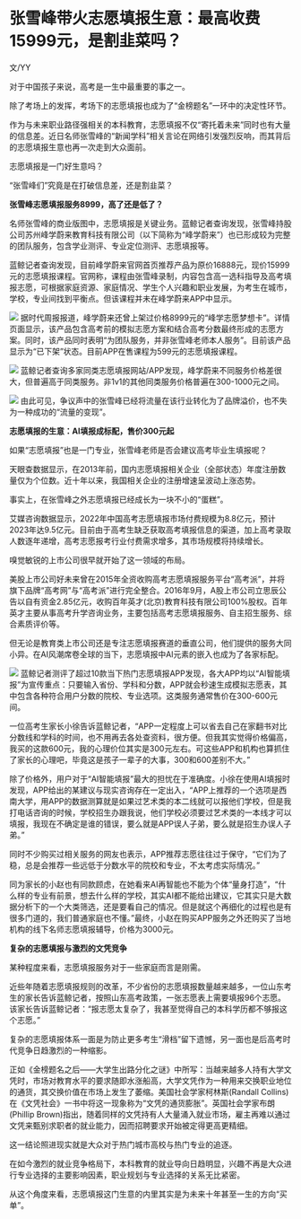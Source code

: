 

# 张雪峰带火志愿填报生意：最高收费15999元，是割韭菜吗？

文/YY

对于中国孩子来说，高考是一生中最重要的事之一。

除了考场上的发挥，考场下的志愿填报也成为了“金榜题名”一环中的决定性环节。

作为与未来职业路径强相关的本科教育，志愿填报不仅“寄托着未来”同时也有大量的信息差。近日名师张雪峰的“新闻学科”相关言论在网络引发强烈反响，而其背后的志愿填报生意也再一次走到大众面前。

志愿填报是一门好生意吗？

“张雪峰们”究竟是在打破信息差，还是割韭菜？

**张雪峰志愿填报服务8999，高了还是低了？**

名师张雪峰的商业版图中，志愿填报是关键业务。蓝鲸记者查询发现，张雪峰持股公司苏州峰学蔚来教育科技有限公司（以下简称为“峰学蔚来”）也已形成较为完整的团队服务，包含学业测评、专业定位测评、志愿填报等。

蓝鲸记者查询发现，目前峰学蔚来官网首页推荐产品为原价16888元，现价15999元的志愿填报课程。官网称，课程由张雪峰录制，内容包含高一选科指导及高考填报志愿，可根据家庭资源、家庭情况、学生个人兴趣和职业发展，为考生在城市，
学校，专业间找到平衡点。但该课程并未在峰学蔚来APP中显示。

![](https://inews.gtimg.com/news_bt/OqJyAbt0Xp7hgCHmONaRMs0XPqT4LXZczI3Jz1P6kDAp4AA/1000)
据时代周报报道，峰学蔚来还曾上架过价格8999元的“峰学志愿梦想卡”。详情页面显示，该产品包含高考前的模拟志愿方案和结合高考分数最终形成的志愿方案。同时，该产品同时表明“为团队服务，并非张雪峰老师本人服务”。目前该产品显示为“已下架”状态。目前APP在售课程为599元的志愿填报课程。

![](https://inews.gtimg.com/news_bt/OUXQatAAfFwRAVVLO7E2998gLiOSxFSPpSaXkbvBeDhc0AA/1000)
蓝鲸记者查询多家同类志愿填报网站/APP发现，峰学蔚来不同服务价格差很大，但普遍高于同类服务。非1v1的其他同类服务价格普遍在300-1000元之间。

![](https://inews.gtimg.com/news_bt/OijnYeOTrGKnI6PMMmySbBgljkRxkez-KEeJbrNcctHYoAA/1000)
由此可见，争议声中的张雪峰已经将流量在该行业转化为了品牌溢价，也不失为一种成功的“流量的变现”。

**志愿填报的生意：AI填报成标配，售价300元起**

如果“志愿填报”也是一门专业，张雪峰老师是否会建议高考毕业生填报呢？

天眼查数据显示，在2013年前，国内志愿填报相关企业（全部状态）年度注册数量仅为个位数。近十年以来，我国相关企业的注册增速呈波动上涨态势。

事实上，在张雪峰之外志愿填报已经成长为一块不小的“蛋糕”。

艾媒咨询数据显示，2022年中国高考志愿填报市场付费规模为8.8亿元，预计2023年达9.5亿元。目前由于高考生缺乏获取高考填报信息的渠道，加上高考录取人数逐年递增，高考志愿报考行业付费需求增多，其市场规模将持续增长。

嗅觉敏锐的上市公司很早就开始了这一领域的布局。

美股上市公司好未来曾在2015年全资收购高考志愿填报服务平台“高考派”，并将旗下品牌“高考网”与“高考派”进行完全整合。2016年9月，A股上市公司立思辰公告以自有资金2.85亿元，收购百年英才(北京)教育科技有限公司100%股权。百年英才主要从事高考升学咨询业务，主要包括高考志愿填报服务、自主招生服务、综合素质评价等。

但无论是教育类上市公司还是专注志愿填报赛道的垂直公司，他们提供的服务大同小异。在AI风潮席卷全球的当下，志愿填报中AI元素的嵌入也成为了各家标配。

![](https://inews.gtimg.com/news_bt/Oa44lWXTJTwJrLtj19S3QhIbKaj6rnp6tQx4S-dzpGou4AA/1000)
蓝鲸记者测评了超过10款当下热门志愿填报APP发现，各大APP均以“AI智能填报”为宣传重点：只要输入省份、学科和分数，APP就会秒速生成模拟志愿表，其中包含各种符合用户分数的院校、专业选项。这类服务通常售价在300-600元间。

一位高考生家长小徐告诉蓝鲸记者，“APP一定程度上可以省去自己在家翻书对比分数线和学科的时间，也不用再去各处查资料，很方便。但我其实觉得价格偏高，我买的这款600元，我的心理价位其实是300元左右。可这些APP和机构也算抓住了家长的心理吧，毕竟这是孩子一辈子的大事，300和600差别不大。”

除了价格外，用户对于“AI智能填报”最大的担忧在于准确度。小徐在使用AI填报时发现，APP给出的某建议与现实咨询存在一定出入，“APP上推荐的一个选项是西南大学，用APP的数据测算就是如果过艺术类的本二线就可以报他们学校，但是我打电话咨询的时候，学校招生办跟我说，他们学校必须要过艺术类的一本线才可以填报，我现在不确定是谁的错误，要么就是APP误人子弟，要么就是招生办误人子弟。”

同时不少购买过相关服务的网友也表示，APP推荐志愿往往过于保守，“它们为了稳，总是会推荐一些远低于分数水平的院校和专业，不太考虑实际情况。”

同为家长的小赵也有同款顾虑，在她看来AI再智能也不能为个体“量身打造”，“什么样的专业有前景，想去什么样的学校，其实AI都不能给出建议，它其实只是大数据分析下的一个大类筛选，还是要看自己的情况。但是就这个再细化的过程也是有很多门道的，我们普通家庭也不懂。”最终，小赵在购买APP服务之外还购买了当地机构的线下名师志愿填报辅导，价格为3000元。

**复杂的志愿填报与激烈的文凭竞争**

某种程度来看，志愿填报服务对于一些家庭而言是刚需。

近些年随着志愿填报规则的改革，不少省份的志愿填报数量越来越多，一位山东考生的家长告诉蓝鲸记者，按照山东高考政策，一张志愿表上需要填报96个志愿。该家长告诉蓝鲸记者：“报志愿太复杂了，我甚至觉得自己的本科学历都不够报这个志愿。”

复杂的志愿填报体系一面是为防止更多考生“滑档”留下遗憾，另一面也是后高考时代竞争日趋激烈的一种缩影。

正如《金榜题名之后——大学生出路分化之谜》中所写：当越来越多人持有大学文凭时，市场对教育水平的要求随即水涨船高，大学文凭作为一种用来交换职业地位的通货，其交换价值在市场上发生了萎缩。美国社会学家柯林斯(Randall
Collins)在《文凭社会》一书中将这一现象称为“文凭的通货膨胀”。英国社会学家布朗(Phillip
Brown)指出，随着同样的文凭持有人大量涌入就业市场，雇主再难以通过文凭来甄别求职者的就业能力，因而招聘要求开始被定得更高更精细。

这一结论照进现实就是大众对于热门城市高校与热门专业的追逐。

在如今激烈的就业竞争格局下，本科教育的就业导向日趋明显，兴趣不再是大众进行专业选择的主要影响因素，职业规划与专业选择的关系无比紧密。

从这个角度来看，志愿填报这门生意的内里其实是为未来十年甚至一生的方向“买单”。

